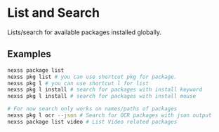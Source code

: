 # List and Search

Lists/search for available packages installed globally.

## Examples

```sh
nexss package list
nexss pkg list # you can use shortcut pkg for package.
nexss pkg l # you can use shortcut l for list
nexss pkg l install # search for packages with install keyword
nexss pkg l install # search for packages with install mouse

# For now search only works on names/paths of packages
nexss pkg l ocr --json # Search for OCR packages with json output
nexss package list video # List Video related packages
```
